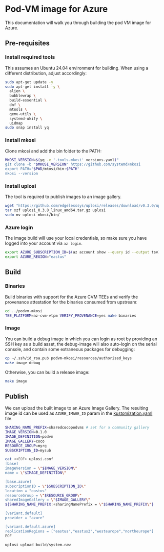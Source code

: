 # Pod-VM image for Azure

This documentation will walk you through building the pod VM image for Azure.

## Pre-requisites

### Install required tools

This assumes an Ubuntu 24.04 environment for building. When using a different distribution, adjust accordingly:

```bash
sudo apt-get update -y
sudo apt-get install -y \
  alien \
  bubblewrap \
  build-essential \
  dnf \
  mtools \
  qemu-utils \
  systemd-ukify \
  uidmap
sudo snap install yq
```

### Install mkosi

Clone mkosi and add the bin folder to the PATH:

```bash
MKOSI_VERSION=$(yq -e '.tools.mkosi' versions.yaml)"
git clone -b "$MKOSI_VERSION" https://github.com/systemd/mkosi
export PATH="$PWD/mkosi/bin:$PATH"
mkosi --version
```

### Install uplosi

The tool is required to publish images to an image gallery.

```bash
wget "https://github.com/edgelesssys/uplosi/releases/download/v0.3.0/uplosi_0.3.0_linux_amd64.tar.gz"
tar xzf uplosi_0.3.0_linux_amd64.tar.gz uplosi
sudo mv uplosi mkosi/bin/
```

### Azure login

The image build will use your local credentials, so make sure you have logged into your account via `az login`.

```bash
export AZURE_SUBSCRIPTION_ID=$(az account show --query id --output tsv)
export AZURE_REGION="eastus"
```

## Build

### Binaries

Build binaries with support for the Azure CVM TEEs and verify the provenance attestation for the binaries consumed from upstream:

```bash
cd ../podvm-mkosi
TEE_PLATFORM=az-cvm-vtpm VERIFY_PROVENANCE=yes make binaries
```

### Image

You can build a debug image in which you can login as root by providing an SSH key as a build asset, the debug-image will also auto-login on the serial console, and contain some extraneous packages for debugging:

```bash
cp ~/.ssh/id_rsa.pub podvm-mkosi/resources/authorized_keys
make image-debug
```

Otherwise, you can build a release image:

```bash
make image
``` 

## Publish

We can upload the built image to an Azure Image Gallery. The resulting image id can be used as `AZURE_IMAGE_ID` param in the [kustomization.yaml](../install/overlays/azure/kustomization.yaml) file.

```bash
SHARING_NAME_PREFIX=sharedcocopodvms # set for a community gallery
IMAGE_VERSION=0.1.0
IMAGE_DEFINITION=podvm
IMAGE_GALLERY=coco
RESOURCE_GROUP=myrg
SUBSCRIPTION_ID=mysub

cat <<EOF> uplosi.conf
[base]
imageVersion = \"$IMAGE_VERSION\"
name = \"$IMAGE_DEFINITION\"

[base.azure]
subscriptionID = \"$SUBSCRIPTION_ID\"
location = "eastus"
resourceGroup = \"$RESOURCE_GROUP\"
sharedImageGallery = \"$IMAGE_GALLERY\"
${SHARING_NAME_PREFIX:+sharingNamePrefix = \"$SHARING_NAME_PREFIX\"}

[variant.default]
provider = "azure"

[variant.default.azure]
replicationRegions = ["eastus","eastus2","westeurope","northeurope"]
EOF

uplosi upload build/system.raw
```
